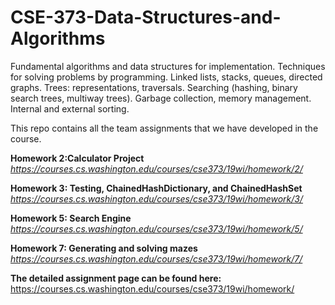 # CSE-373-Data-Structures-and-Algorithms
Fundamental algorithms and data structures for implementation. Techniques for solving problems by programming. Linked lists, stacks, queues, directed graphs. Trees: representations, traversals. Searching (hashing, binary search trees, multiway trees). Garbage collection, memory management. Internal and external sorting.

This repo contains all the team assignments that we have developed in the course.

**Homework 2:Calculator Project**
*https://courses.cs.washington.edu/courses/cse373/19wi/homework/2/*

**Homework 3: Testing, ChainedHashDictionary, and ChainedHashSet**
*https://courses.cs.washington.edu/courses/cse373/19wi/homework/3/*

**Homework 5: Search Engine**
*https://courses.cs.washington.edu/courses/cse373/19wi/homework/5/*

**Homework 7: Generating and solving mazes**
*https://courses.cs.washington.edu/courses/cse373/19wi/homework/7/*


**The detailed assignment page can be found here:**
https://courses.cs.washington.edu/courses/cse373/19wi/homework/
